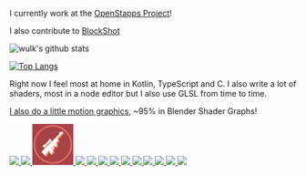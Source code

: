 I currently work at the [OpenStapps Project](https://gitlab.com/openstapps)!

I also contribute to [BlockShot](https://github.com/orgs/BlockShot-Network/)

![wulk's github stats](https://github-readme-stats.vercel.app/api?username=wulkanat&count_private=true)

[![Top Langs](https://github-readme-stats.vercel.app/api/top-langs/?username=wulkanat&layout=compact&langs_count=30&hide=CMake,Makefile,HTML)](https://github.com/anuraghazra/github-readme-stats)

Right now I feel most at home in Kotlin, TypeScript and C. I also write a lot of shaders, most in a node editor but I also use GLSL from time to time.

[I also do a little motion graphics](https://www.behance.net/kiarotu), ~95% in Blender Shader Graphs!

<p align="left">
  <a href=https://www.behance.net/gallery/112950107/Kiarotu-Animation-V2>
    <img src="https://mir-s3-cdn-cf.behance.net/project_modules/disp/7eded9112950107.601de6853739e.gif" width="72"/>
  </a>
  <a href=https://www.behance.net/gallery/105698161/5Mans-Star-Wars-Squadrons-Esport>
    <img src="https://mir-s3-cdn-cf.behance.net/project_modules/disp/a391c1105698161.5f7ec65c401b0.gif" width="72"/>
  </a>
  <a href=https://www.behance.net/gallery/109850837/BlockShot-V2>
    <img src="blockshot.gif" width="72"/>
  </a>
  <a href=https://www.behance.net/gallery/101112721/Clixoom-Science-Future>
    <img src="https://mir-s3-cdn-cf.behance.net/project_modules/disp/7f27ce101112721.5f177f5cd20d9.gif" width="72"/>
  </a>
  <a href=https://www.behance.net/gallery/101109175/SN1054-Animation>
    <img src="https://mir-s3-cdn-cf.behance.net/project_modules/disp/61b286101109175.5f176a3c6d453.gif" width="72"/>
  </a>
  <a href=https://www.behance.net/gallery/101112129/UNC1>
    <img src="https://cdn.discordapp.com/attachments/351728150280929290/700107857953030194/out.gif" width="72"/>
  </a>
  <a href=https://www.twitch.tv/asakesto>
    <img src="https://cdn.discordapp.com/attachments/705131849659318353/736273547646992404/Ranks_v2.gif" width="72"/>
  </a>
  <a href=https://www.twitch.tv/asakesto>
    <img src="https://cdn.discordapp.com/attachments/705131849659318353/736982611049578586/out.gif" width="72"/>
  </a>
  <a href=https://www.behance.net/gallery/101111781/Titan-Squad>
    <img src="https://cdn.discordapp.com/attachments/351728150280929290/730526801167777852/out.gif" width="72"/>
  </a>
  <a href=https://www.behance.net/gallery/101109345/CoRonny>
    <img src="https://cdn.discordapp.com/attachments/351728150280929290/722169237958950994/out.gif" width="72"/>
  </a>
  <a href=https://www.behance.net/gallery/101112539/Aimingpro>
    <img src="https://mir-s3-cdn-cf.behance.net/project_modules/max_1200/4dea2d101112539.5f177eb804e3c.gif" width="72"/>
  </a>
  <a href=https://www.behance.net/gallery/101111105/Glitch-Doodle>
    <img src="https://cdn.discordapp.com/attachments/245189074988695554/718224724391624724/out.gif" width="72"/>
  </a>
  <a href=https://www.behance.net/gallery/105437635/Techno-Union-Animated-Logo>
    <img src="https://mir-s3-cdn-cf.behance.net/project_modules/max_1200/f244a1105437635.5f7929d8d1f2e.gif" width="72"/>
  </a>
</p>
